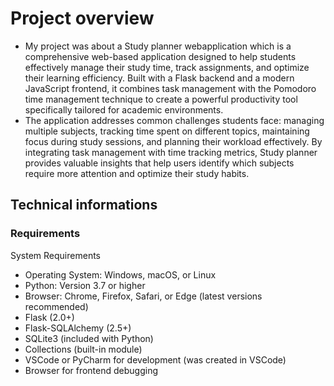 # Project overview
- My project was about a Study planner webapplication which is a comprehensive web-based application designed to help students effectively manage their study time, track assignments, and optimize their learning efficiency. Built with a Flask backend and a modern JavaScript frontend, it combines task management with the Pomodoro time management technique to create a powerful productivity tool specifically tailored for academic environments.
- The application addresses common challenges students face: managing multiple subjects, tracking time spent on different topics, maintaining focus during study sessions, and planning their workload effectively. By integrating task management with time tracking metrics, Study planner provides valuable insights that help users identify which subjects require more attention and optimize their study habits.

## Technical informations
### Requirements
System Requirements
- Operating System: Windows, macOS, or Linux
- Python: Version 3.7 or higher
-	Browser: Chrome, Firefox, Safari, or Edge (latest versions recommended)  
-	Flask (2.0+)
-	Flask-SQLAlchemy (2.5+)
-	SQLite3 (included with Python)
-	Collections (built-in module)
-	VSCode or PyCharm for development (was created in VSCode)
-	Browser for frontend debugging
